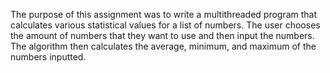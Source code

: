 The purpose of this assignment was to write a multithreaded program that calculates various statistical values for a list of numbers. The user chooses the amount of numbers that they want to use and then input the numbers. The algorithm then calculates the average, minimum, and maximum of the numbers inputted.
